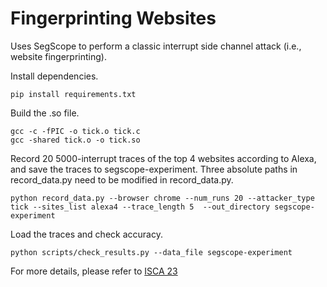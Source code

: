 # Fingerprinting Websites

Uses SegScope to perform a classic interrupt side channel attack (i.e., website fingerprinting).

Install dependencies.
```
pip install requirements.txt
```

Build the .so file.
```
gcc -c -fPIC -o tick.o tick.c
gcc -shared tick.o -o tick.so
```

Record 20 5000-interrupt traces of the top 4 websites according to Alexa, and save the traces to segscope-experiment. Three absolute paths in record_data.py need to be modified in record_data.py.
```
python record_data.py --browser chrome --num_runs 20 --attacker_type tick --sites_list alexa4 --trace_length 5  --out_directory segscope-experiment
```

Load the traces and check accuracy.
```
python scripts/check_results.py --data_file segscope-experiment
```


For more details, please refer to [ISCA 23](https://github.com/jackcook/bigger-fish)
